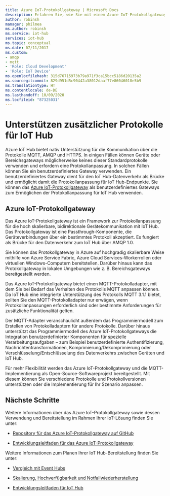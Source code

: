 ```yaml
---
title: Azure IoT-Protokollgateway | Microsoft Docs
description: Erfahren Sie, wie Sie mit einem Azure IoT-Protokollgateway die IoT Hub-Funktionen und die unterstützten Protokolle erweitern, damit Geräte Verbindungen mit Ihrem Hub mithilfe von Protokollen, die nicht nativ von IoT Hub unterstützt werden, herstellen können.
author: robinsh
manager: philmea
ms.author: robinsh
ms.service: iot-hub
services: iot-hub
ms.topic: conceptual
ms.date: 07/11/2017
ms.custom:
- amqp
- mqtt
- 'Role: Cloud Development'
- 'Role: IoT Device'
ms.openlocfilehash: 315d76715973b79a971f3ca15bcc5186d20135a2
ms.sourcegitcommit: 829d951d5c90442a38012daaf77e86046018e5b9
ms.translationtype: HT
ms.contentlocale: de-DE
ms.lasthandoff: 10/09/2020
ms.locfileid: "87325031"
---
```

# <a name="support-additional-protocols-for-iot-hub"></a>Unterstützen zusätzlicher Protokolle für IoT Hub

Azure IoT Hub bietet nativ Unterstützung für die Kommunikation über die Protokolle MQTT, AMQP und HTTPS. In einigen Fällen können Geräte oder Bereichsgateways möglicherweise keines dieser Standardprotokolle verwenden und erfordern eine Protokollanpassung. In solchen Fällen können Sie ein benutzerdefiniertes Gateway verwenden. Ein benutzerdefiniertes Gateway dient für den IoT Hub-Datenverkehr als Brücke und ermöglicht damit die Protokollanpassung für IoT Hub-Endpunkte. Sie können das [Azure IoT-Protokollgateway](https://github.com/Azure/azure-iot-protocol-gateway/blob/master/README.md) als benutzerdefiniertes Gateways zum Ermöglichen der Protokollanpassung für IoT Hub verwenden.

## <a name="azure-iot-protocol-gateway"></a>Azure IoT-Protokollgateway

Das Azure IoT-Protokollgateway ist ein Framework zur Protokollanpassung für die hoch skalierbare, bidirektionale Gerätekommunikation mit IoT Hub. Das Protokollgateway ist eine Passthrough-Komponente, die Geräteverbindungen über ein bestimmtes Protokoll akzeptiert. Es fungiert als Brücke für den Datenverkehr zum IoT Hub über AMQP 1.0.

Sie können das Protokollgateway in Azure auf hochgradig skalierbare Weise mithilfe von Azure Service Fabric, Azure Cloud Services-Workerrollen oder virtuellen Windows-Computern bereitstellen. Darüber hinaus kann das Protokollgateway in lokalen Umgebungen wie z. B. Bereichsgateways bereitgestellt werden.

Das Azure IoT-Protokollgateway bietet einen MQTT-Protokolladapter, mit dem Sie bei Bedarf das Verhalten des Protokolls MQTT anpassen können. Da IoT Hub eine integrierte Unterstützung des Protokolls MQTT 3.1.1 bietet, sollten Sie den MQTT-Protokolladapter nur erwägen, wenn Protokollanpassungen erforderlich sind oder bestimmte Anforderungen für zusätzliche Funktionalität gelten.

Der MQTT-Adapter veranschaulicht außerdem das Programmiermodell zum Erstellen von Protokolladaptern für andere Protokolle. Darüber hinaus unterstützt das Programmiermodell des Azure IoT-Protokollgateways die Integration benutzerdefinierter Komponenten für spezielle Verarbeitungsaufgaben – zum Beispiel benutzerdefinierte Authentifizierung, Nachrichtentransformationen, Komprimierung/Dekomprimierung oder Verschlüsselung/Entschlüsselung des Datenverkehrs zwischen Geräten und IoT Hub.

Für mehr Flexibilität werden das Azure IoT-Protokollgateway und die MQTT-Implementierung als Open-Source-Softwareprojekt bereitgestellt. Mit diesem können Sie verschiedene Protokolle und Protokollversionen unterstützen oder die Implementierung für Ihr Szenario anpassen. 

## <a name="next-steps"></a>Nächste Schritte

Weitere Informationen über das Azure IoT-Protokollgateway sowie dessen Verwendung und Bereitstellung im Rahmen Ihrer IoT-Lösung finden Sie unter:

* [Repository für das Azure IoT-Protokollgateway auf GitHub](https://github.com/Azure/azure-iot-protocol-gateway/blob/master/README.md)

* [Entwicklungsleitfaden für das Azure IoT-Protokollgateway](https://github.com/Azure/azure-iot-protocol-gateway/blob/master/docs/DeveloperGuide.md)

Weitere Informationen zum Planen Ihrer IoT Hub-Bereitstellung finden Sie unter:

* [Vergleich mit Event Hubs](iot-hub-compare-event-hubs.md)

* [Skalierung, Hochverfügbarkeit und Notfallwiederherstellung](iot-hub-scaling.md)

* [Entwicklungsleitfaden für IoT Hub](iot-hub-devguide.md)